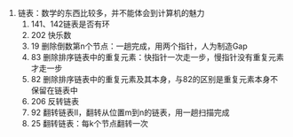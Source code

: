 1. 链表：数学的东西比较多，并不能体会到计算机的魅力
    1. 141、142链表是否有环
    2. 202 快乐数
    3. 19 删除倒数第n个节点：一趟完成，用两个指针，人为制造Gap
    4. 83 删除排序链表中的重复元素：快指针一次走一步，慢指针没有重复元素才走一步
    5. 82 删除排序链表中的重复元素及其本身，与82的区别是重复元素本身不保留在链表中
    6. 206 反转链表
    7. 92 翻转链表Ⅱ，翻转从位置m到n的链表，用一趟扫描完成
    8. 25 翻转链表：每k个节点翻转一次
